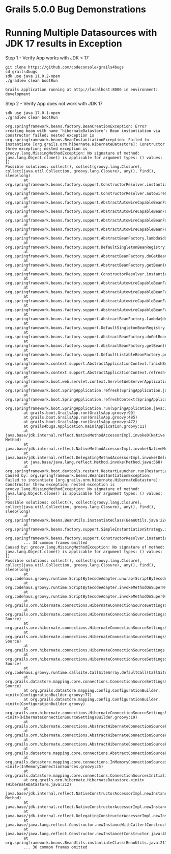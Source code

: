 # Grails 5.0.0 Bug Demonstrations

# Running Multiple Datasources with JDK 17 results in Exception

Step 1 - Verify App works with JDK < 17
```
git clone https://github.com/codeconsole/grails4bugs
cd grails4bugs
sdk use java 11.0.2-open
./gradlew clean bootRun
```
```Grails application running at http://localhost:8080 in environment: development```

Step 2 - Verify App does not work with JDK 17
```
sdk use java 17.0.1-open  
./gradlew clean bootRun
```
```
org.springframework.beans.factory.BeanCreationException: Error creating bean with name 'hibernateDatastore': Bean instantiation via constructor failed; nested exception is org.springframework.beans.BeanInstantiationException: Failed to instantiate [org.grails.orm.hibernate.HibernateDatastore]: Constructor threw exception; nested exception is groovy.lang.MissingMethodException: No signature of method: java.lang.Object.clone() is applicable for argument types: () values: []
Possible solutions: collect(), collect(groovy.lang.Closure), collect(java.util.Collection, groovy.lang.Closure), any(), find(), sleep(long)
        at org.springframework.beans.factory.support.ConstructorResolver.instantiate(ConstructorResolver.java:315)
        at org.springframework.beans.factory.support.ConstructorResolver.autowireConstructor(ConstructorResolver.java:296)
        at org.springframework.beans.factory.support.AbstractAutowireCapableBeanFactory.autowireConstructor(AbstractAutowireCapableBeanFactory.java:1372)
        at org.springframework.beans.factory.support.AbstractAutowireCapableBeanFactory.createBeanInstance(AbstractAutowireCapableBeanFactory.java:1222)
        at org.springframework.beans.factory.support.AbstractAutowireCapableBeanFactory.doCreateBean(AbstractAutowireCapableBeanFactory.java:582)
        at org.springframework.beans.factory.support.AbstractAutowireCapableBeanFactory.createBean(AbstractAutowireCapableBeanFactory.java:542)
        at org.springframework.beans.factory.support.AbstractBeanFactory.lambda$doGetBean$0(AbstractBeanFactory.java:335)
        at org.springframework.beans.factory.support.DefaultSingletonBeanRegistry.getSingleton(DefaultSingletonBeanRegistry.java:234)
        at org.springframework.beans.factory.support.AbstractBeanFactory.doGetBean(AbstractBeanFactory.java:333)
        at org.springframework.beans.factory.support.AbstractBeanFactory.getBean(AbstractBeanFactory.java:208)
        at org.springframework.beans.factory.support.ConstructorResolver.instantiateUsingFactoryMethod(ConstructorResolver.java:410)
        at org.springframework.beans.factory.support.AbstractAutowireCapableBeanFactory.instantiateUsingFactoryMethod(AbstractAutowireCapableBeanFactory.java:1352)
        at org.springframework.beans.factory.support.AbstractAutowireCapableBeanFactory.createBeanInstance(AbstractAutowireCapableBeanFactory.java:1195)
        at org.springframework.beans.factory.support.AbstractAutowireCapableBeanFactory.doCreateBean(AbstractAutowireCapableBeanFactory.java:582)
        at org.springframework.beans.factory.support.AbstractAutowireCapableBeanFactory.createBean(AbstractAutowireCapableBeanFactory.java:542)
        at org.springframework.beans.factory.support.AbstractBeanFactory.lambda$doGetBean$0(AbstractBeanFactory.java:335)
        at org.springframework.beans.factory.support.DefaultSingletonBeanRegistry.getSingleton(DefaultSingletonBeanRegistry.java:234)
        at org.springframework.beans.factory.support.AbstractBeanFactory.doGetBean(AbstractBeanFactory.java:333)
        at org.springframework.beans.factory.support.AbstractBeanFactory.getBean(AbstractBeanFactory.java:208)
        at org.springframework.beans.factory.support.DefaultListableBeanFactory.preInstantiateSingletons(DefaultListableBeanFactory.java:944)
        at org.springframework.context.support.AbstractApplicationContext.finishBeanFactoryInitialization(AbstractApplicationContext.java:918)
        at org.springframework.context.support.AbstractApplicationContext.refresh(AbstractApplicationContext.java:583)
        at org.springframework.boot.web.servlet.context.ServletWebServerApplicationContext.refresh(ServletWebServerApplicationContext.java:145)
        at org.springframework.boot.SpringApplication.refresh(SpringApplication.java:754)
        at org.springframework.boot.SpringApplication.refreshContext(SpringApplication.java:434)
        at org.springframework.boot.SpringApplication.run(SpringApplication.java:338)
        at grails.boot.GrailsApp.run(GrailsApp.groovy:99)
        at grails.boot.GrailsApp.run(GrailsApp.groovy:485)
        at grails.boot.GrailsApp.run(GrailsApp.groovy:472)
        at grails4bugs.Application.main(Application.groovy:11)
        at java.base/jdk.internal.reflect.NativeMethodAccessorImpl.invoke0(Native Method)
        at java.base/jdk.internal.reflect.NativeMethodAccessorImpl.invoke(NativeMethodAccessorImpl.java:77)
        at java.base/jdk.internal.reflect.DelegatingMethodAccessorImpl.invoke(DelegatingMethodAccessorImpl.java:43)
        at java.base/java.lang.reflect.Method.invoke(Method.java:568)
        at org.springframework.boot.devtools.restart.RestartLauncher.run(RestartLauncher.java:49)
Caused by: org.springframework.beans.BeanInstantiationException: Failed to instantiate [org.grails.orm.hibernate.HibernateDatastore]: Constructor threw exception; nested exception is groovy.lang.MissingMethodException: No signature of method: java.lang.Object.clone() is applicable for argument types: () values: []
Possible solutions: collect(), collect(groovy.lang.Closure), collect(java.util.Collection, groovy.lang.Closure), any(), find(), sleep(long)
        at org.springframework.beans.BeanUtils.instantiateClass(BeanUtils.java:224)
        at org.springframework.beans.factory.support.SimpleInstantiationStrategy.instantiate(SimpleInstantiationStrategy.java:117)
        at org.springframework.beans.factory.support.ConstructorResolver.instantiate(ConstructorResolver.java:311)
        ... 34 common frames omitted
Caused by: groovy.lang.MissingMethodException: No signature of method: java.lang.Object.clone() is applicable for argument types: () values: []
Possible solutions: collect(), collect(groovy.lang.Closure), collect(java.util.Collection, groovy.lang.Closure), any(), find(), sleep(long)
        at org.codehaus.groovy.runtime.ScriptBytecodeAdapter.unwrap(ScriptBytecodeAdapter.java:70)
        at org.codehaus.groovy.runtime.ScriptBytecodeAdapter.invokeMethodOnSuperN(ScriptBytecodeAdapter.java:146)
        at org.codehaus.groovy.runtime.ScriptBytecodeAdapter.invokeMethodOnSuper0(ScriptBytecodeAdapter.java:164)
        at org.grails.orm.hibernate.connections.HibernateConnectionSourceSettings$HibernateSettings$OsivSettings.clone(HibernateConnectionSourceSettings.groovy)
        at org.grails.orm.hibernate.connections.HibernateConnectionSourceSettings$HibernateSettings$OsivSettings$clone.call(Unknown Source)
        at org.grails.orm.hibernate.connections.HibernateConnectionSourceSettings$HibernateSettings.clone(HibernateConnectionSourceSettings.groovy)
        at org.grails.orm.hibernate.connections.HibernateConnectionSourceSettings$HibernateSettings$clone$0.call(Unknown Source)
        at org.grails.orm.hibernate.connections.HibernateConnectionSourceSettings.clone(HibernateConnectionSourceSettings.groovy)
        at org.grails.orm.hibernate.connections.HibernateConnectionSourceSettings$clone.call(Unknown Source)
        at org.codehaus.groovy.runtime.callsite.CallSiteArray.defaultCall(CallSiteArray.java:47)
        at org.grails.datastore.mapping.core.connections.ConnectionSourceSettings$clone.call(Unknown Source)
        at org.grails.datastore.mapping.config.ConfigurationBuilder.<init>(ConfigurationBuilder.groovy:77)
        at org.grails.datastore.mapping.config.ConfigurationBuilder.<init>(ConfigurationBuilder.groovy)
        at org.grails.orm.hibernate.connections.HibernateConnectionSourceSettingsBuilder.<init>(HibernateConnectionSourceSettingsBuilder.groovy:19)
        at org.grails.orm.hibernate.connections.AbstractHibernateConnectionSourceFactory.buildSettingsWithPrefix(AbstractHibernateConnectionSourceFactory.java:95)
        at org.grails.orm.hibernate.connections.AbstractHibernateConnectionSourceFactory.buildSettings(AbstractHibernateConnectionSourceFactory.java:87)
        at org.grails.orm.hibernate.connections.AbstractHibernateConnectionSourceFactory.buildSettings(AbstractHibernateConnectionSourceFactory.java:23)
        at org.grails.datastore.mapping.core.connections.AbstractConnectionSourceFactory.create(AbstractConnectionSourceFactory.java:63)
        at org.grails.datastore.mapping.core.connections.InMemoryConnectionSources.<init>(InMemoryConnectionSources.groovy:25)
        at org.grails.datastore.mapping.core.connections.ConnectionSourcesInitializer.create(ConnectionSourcesInitializer.groovy:28)
        at org.grails.orm.hibernate.HibernateDatastore.<init>(HibernateDatastore.java:212)
        at java.base/jdk.internal.reflect.NativeConstructorAccessorImpl.newInstance0(Native Method)
        at java.base/jdk.internal.reflect.NativeConstructorAccessorImpl.newInstance(NativeConstructorAccessorImpl.java:77)
        at java.base/jdk.internal.reflect.DelegatingConstructorAccessorImpl.newInstance(DelegatingConstructorAccessorImpl.java:45)
        at java.base/java.lang.reflect.Constructor.newInstanceWithCaller(Constructor.java:499)
        at java.base/java.lang.reflect.Constructor.newInstance(Constructor.java:480)
        at org.springframework.beans.BeanUtils.instantiateClass(BeanUtils.java:211)
        ... 36 common frames omitted

```
